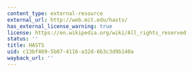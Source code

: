 ```yaml
---
content_type: external-resource
external_url: http://web.mit.edu/hasts/
has_external_license_warning: true
license: https://en.wikipedia.org/wiki/All_rights_reserved
status: ''
title: HASTS
uid: c13bf469-5b07-4116-a32d-6b3c3d9b140a
wayback_url: ''
---
```

